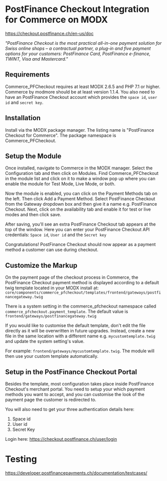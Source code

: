 PostFinance Checkout Integration for Commerce on MODX
=

https://checkout.postfinance.ch/en-us/doc

_"PostFinance Checkout is the most practical all-in-one payment solution for Swiss online shops – a contractual partner, a plug-in and five payment options for your customers: PostFinance Card, PostFinance e-finance, TWINT, Visa and Mastercard."_

Requirements
-

Commerce_PFCheckout requires at least MODX 2.6.5 and PHP 7.1 or higher. Commerce by modmore should be at least version 1.1.4. You also need to have an PostFinance Checkout account which provides the `space id`, `user id` and `secret key`.

Installation
-

Install via the MODX package manager. The listing name is "PostFinance Checkout for Commerce". The package namespace is Commerce_PFCheckout.

Setup the Module
-

Once installed, navigate to Commerce in the MODX manager. Select the Configuration tab and then click on Modules. Find Commerce_PFCheckout in the module list and click on it to make a window pop up where you can enable the module for Test Mode, Live Mode, or both.

Now the module is enabled, you can click on the Payment Methods tab on the left. Then click Add a Payment Method. Select PostFinance Checkout from the Gateway dropdown box and then give it a name e.g. PostFinance Checkout. Next, click on the availability tab and enable it for test or live modes and then click save.

After saving, you'll see an extra PostFinance Checkout tab appears at the top of the window. Here you can enter your PostFinance Checkout API credentials: `Space id`, `User id` and the `Secret key`

Congratulations! PostFinance Checkout should now appear as a payment method a customer can use during checkout.

Customize the Markup
-

On the payment page of the checkout process in Commerce, the PostFinance Checkout payment method is
displayed according to a default twig template located in your MODX install at:
```core/components/commerce_pfcheckout/templates/frontend/gateways/postfinancegateway.twig```

There is a system setting in the commerce_pfcheckout namespace called `commerce_pfcheckout.payment_template`.
The default value is ```frontend/gateways/postfinancegateway.twig```

If you would like to customise the default template, don't edit the file directly as it will
be overwritten in future upgrades. Instead, create a new file in the same location with a different name 
e.g. `mycustomtemplate.twig` and update the system setting's value.

For example: ```frontend/gateways/mycustomtemplate.twig```. The module will then use your custom template 
automatically.

Setup in the PostFinance Checkout Portal
-

Besides the template, most configuration takes place inside PostFinance Checkout's merchant portal.
You need to setup your which payment methods you want to accept, and you can customise the look
of the payment page the customer is redirected to.

You will also need to get your three authentication details here: 
1. Space id
2. User id
3. Secret Key

Login here: https://checkout.postfinance.ch/user/login

Testing
=

https://developer.postfinancepayments.ch/documentation/testcases/